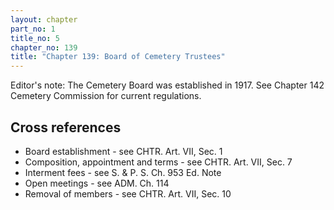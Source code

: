 ```yaml
---
layout: chapter
part_no: 1
title_no: 5
chapter_no: 139
title: "Chapter 139: Board of Cemetery Trustees"
---
```


Editor's note: The Cemetery Board was established in 1917. See Chapter 142
Cemetery Commission for current regulations.

## Cross references

* Board establishment - see CHTR. Art. VII, Sec. 1
* Composition, appointment and terms - see CHTR. Art. VII, Sec. 7
* Interment fees - see S. & P. S. Ch. 953 Ed. Note
* Open meetings - see ADM. Ch. 114
* Removal of members - see CHTR. Art. VII, Sec. 10
